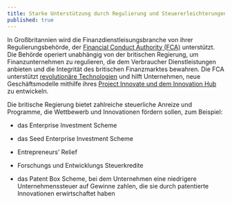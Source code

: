 ```yaml
---
title: Starke Unterstützung durch Regulierung und Steuererleichterungen
published: true
---
```


In Großbritannien wird die Finanzdienstleisungsbranche von ihrer Regulierungsbehörde, der [Financial Conduct Authority (FCA)](https://www.fca.org.uk/about/the-fca) unterstützt. Die Behörde operiert unabhängig von der britischen Regierung, um Finanzunternehmen zu regulieren, die dem Verbraucher Dienstleistungen anbieten und die Integrität des britischen Finanzmarktes bewahren. Die FCA unterstützt [revolutionäre Technologien](https://www.fca.org.uk/news/speeches/uk-fintech-regulating-innovation) und hilft Unternehmen, neue Geschäftsmodelle mithilfe ihres [Project Innovate und dem Innovation Hub](https://www.fca.org.uk/firms/project-innovate-innovation-hub) zu entwickeln.

Die britische Regierung bietet zahlreiche steuerliche Anreize und Programme, die Wettbewerb und Innovationen fördern sollen, zum Beispiel:

- das Enterprise Investment Scheme

- das Seed Enterprise Investment Scheme

- Entrepreneurs’ Relief

- Forschungs und Entwicklungs Steuerkredite

- das Patent Box Scheme, bei dem Unternehmen eine niedrigere Unternehmenssteuer auf Gewinne zahlen, die sie durch patentierte Innovationen erwirtschaftet haben
